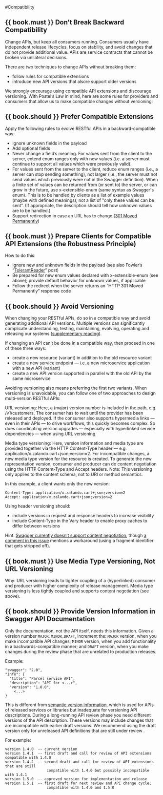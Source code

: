 #Compatibility

## {{ book.must }} Don’t Break Backward Compatibility

Change APIs, but keep all consumers
running. Consumers usually have independent release lifecycles, focus on
stability, and avoid changes that do not provide additional value. APIs are
service contracts that cannot be broken via unilateral decisions.

There are two techniques to change APIs without breaking them:

- follow rules for compatible extensions
- introduce new API versions that alsore support older versions

We strongly encourage using compatible API extensions and discourage versioning.
With Postel’s Law in mind, here are some rules for providers and consumers that
allow us to make compatible changes without versioning:

## {{ book.should }} Prefer Compatible Extensions

Apply the following rules to evolve RESTful APIs in a backward-compatible way:

* Ignore unknown fields in the payload
* Add optional fields
* Never change a field’s meaning. For values sent from the client to the server, extend enum ranges
  only with new values (i.e. a server must continue to support all values which were previously valid).
* For values sent from the server to the client, reduce enum ranges (i.e., a server can stop sending
  something), not larger (i.e., the server must not send values which previously were not in the
  Swagger definition). When a finite set of values can be returned from (or
  sent to) the server, or can grow in the future, use x-extensible-enum (same
  syntax as Swagger's enum). This is to be handled by clients as a list of example
  values (maybe with defined meanings), not a list of "only these values can be
  sent”. (If appropriate, the description should tell how unknown values are to be
  handled.)
* Support redirection in case an URL has to change
 ([301 Moved Permanently](https://en.wikipedia.org/wiki/HTTP_301))


## {{ book.must }} Prepare Clients for Compatible API Extensions (the Robustness Principle)

How to do this:

* Ignore new and unknown fields in the payload (see also Fowler’s
  “[TolerantReader](http://martinfowler.com/bliki/TolerantReader.html)” post)
* Be prepared for new enum values declared with x-extensible-enum (see above);
  provide default behavior for unknown values, if applicable
* Follow the redirect when the server returns an “HTTP 301 Moved Permanently” response code

## {{ book.should }} Avoid Versioning

When changing your RESTful APIs,
do so in a compatible way and avoid generating additional API versions. Multiple
versions can significantly complicate understanding, testing, maintaining,
evolving, operating and releasing our systems ([supplementary reading](http://martinfowler.com/articles/enterpriseREST.html)).

If changing an API can’t be done in a compatible way, then proceed in one of these
three ways:

* create a new resource (variant) in addition to the old resource variant
* create a new service endpoint — i.e. a new microservice application with a new API (variant)
* create a new API version supported in parallel with the old API by the same microservice

Avoiding versioning also means preferring the first two variants. When
versioning is unavoidable, you can follow one of two approaches to design
multi-version RESTful APIs:

URL versioning: Here, a (major) version number is
included in the path, e.g. /v1/customers. The consumer has to wait until the
provider has been released and deployed. If the consumer also supports
hypermedia links — even in their APIs — to drive workflows, this quickly becomes
complex. So does coordinating version upgrades — especially with hyperlinked
service dependencies — when using URL versioning.

Media type versioning: Here,
version information and media type are provided together via the HTTP
Content-Type header — e.g. application/x.zalando.cart+json;version=2. For
incompatible changes, a new media type version for the resource is created. To
generate the new representation version, consumer and producer can do content
negotiation using the HTTP Content-Type and Accept headers. Note: This
versioning only applies to the content schema, not to URI or method semantics.

In this example, a client wants only the new version:

    Content-Type: application/x.zalando.cart+json;version=2
    Accept: application/x.zalando.cart+json;version=2

Using header versioning should:

* include versions in request and response headers to increase visibility
* include Content-Type in the Vary header to enable proxy caches to differ between versions

Hint: [Swagger currently doesn’t support content
negotiation](https://github.com/swagger-api/swagger-spec/issues/146), though [a comment in this
issue](https://github.com/swagger-api/swagger-spec/issues/146#issuecomment-117288707) mentions
a workaround (using a fragment identifier that
gets stripped off).

## {{ book.must }} Use Media Type Versioning, Not URL Versioning

Why: URL versioning leads to tighter coupling of a (hyperlinked) consumer and producer
with higher complexity of release management. Media type versioning is less
tightly coupled and supports content negotiation (see above).

## {{ book.should }} Provide Version Information in Swagger API Documentation

Only the documentation, not the API itself, needs this information. Given a version number
`MAJOR.MINOR.DRAFT`,
increment the: `MAJOR` version, when you make incompatible API changes; `MINOR`
version, when you add functionality in a backwards-compatible manner; and `DRAFT`
version, when you make changes during the review phase that are unrelated to
production releases.

Example:

    "swagger": "2.0",
    "info": {
      "title": "Parcel service API",
      "description": "API for <...>",
      "version": "1.0.0",
        <...>
    }


This is different from [semantic version information](http://semver.org/), which is used for APIs of
released services or libraries but inadequate for versioning API descriptions. During a long-running
API review phase you need different versions of the API description. These versions may include
changes that are incompatible with earlier draft versions. We recommend using the draft version only
for unreleased API definitions that are still under review .

For example:

    version 1.4.0  -- current version
    version 1.4.1  -- first draft and call for review of API extensions compatible with 1.4.0
    version 1.4.2  -- second draft and call for review of API extensions that are still
                       compatible with 1.4.0 but possibly incompatible with 1.4.1
    version 1.5.0  -- approved version for implementation and release
    version 1.5.1  -- first draft for next review and API change cycle;
                       compatible with 1.4.0 and 1.5.0